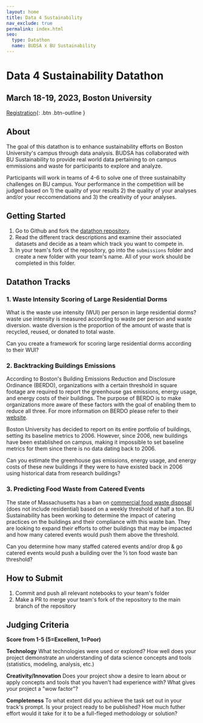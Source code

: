 ```yaml
---
layout: home
title: Data 4 Sustainability
nav_exclude: true
permalink: index.html
seo:
  type: Datathon
  name: BUDSA x BU Sustainability 
---
```


# Data 4 Sustainability  Datathon
## March 18-19, 2023, Boston University

[Registration](https://www.eventbrite.com/e/data-4-sustainability-datathon-tickets-522100686207){: .btn .btn-outline }
## About 
The goal of this datathon is to enhance sustainability efforts on Boston University's campus through data analysis. 
BUDSA has collaborated with BU Sustainability to provide real world data pertaining to on campus emmissions and waste for participants to explore and analyze. 

Participants will work in teams of 4-6 to solve one of three sustainabilty challenges on BU campus. Your performance in the competition will be judged based on 1) the quality of your results 2) the quality of your analyses and/or your reccomendations and 3) the creativity of your analyses.

## Getting Started 
1. Go to Github and fork the [datathon repository](https://github.com/budatasci/data-4-sustainability).
2. Read the different track descriptions and examine their associated datasets and decide as a team which track you want to compete in.
3. In your team's fork of the repository, go into the `submissions` folder and create a new folder with your team's name. All of your work should be completed in this folder.

## Datathon Tracks
### **1. Waste Intensity Scoring of Large Residential Dorms**
What is the waste use intensity (WUI) per person in large residential dorms? waste use intensity is measured according to waste per person and waste diversion. waste diversion is the proportion of the amount of waste that is recycled, reused, or donated to total waste. 

Can you create a framework for scoring large residential dorms according to their WUI?
    
### **2. Backtracking Buildings Emissions**
According to Boston's Building Emissions Reduction and Disclosure Ordinance (BERDO), organizations with a certain threshold in square footage are required to report the greenhouse gas emissions, energy usage, and energy costs of their buildings. The purpose of BERDO is to make organizations more aware of these factors with the goal of enabling them to reduce all three. For more information on BERDO please refer to their [website](https://data.boston.gov/dataset/building-energy-reporting-and-disclosure-ordinance).

Boston University has decided to report on its entire portfolio of buildings, setting its baseline metrics to 2006. However, since 2006, new buildings have been established on campus, making it impossible to set baseline metrics for them since there is no data dating back to 2006. 

Can you estimate the greenhouse gas emissions, energy usage, and energy costs of these new buildings if they were to have existed back in 2006 using historical data from research buildings?

### **3. Predicting Food Waste from Catered Events**
The state of Massachusetts has a ban on [commercial food waste disposal](https://www.mass.gov/guides/massdep-waste-disposal-bans) (does not include residential) based on a weekly threshold of half a ton. BU Sustainability has been working to determine the impact of catering practices on the buildings and their compliance with this waste ban. They are looking to expand their efforts to other buildings that may be impacted and how many catered events would push them above the threshold. 

Can you determine how many staffed catered events and/or drop & go catered events would push a building over the ½ ton food waste ban threshold?

## How to Submit
1. Commit and push all relevant notebooks to your team's folder 
2. Make a PR to merge your team's fork of the repository to the main branch of the repository
 
## Judging Criteria
**Score from 1-5 (5=Excellent, 1=Poor)**

**Technology**
What technologies were used or explored? How well does your project demonstrate an understanding of data science concepts and tools (statistics, modeling, analysis, etc.)

**Creativity/Innovation**
Does your project show a desire to learn about or apply concepts and tools that you haven't had experience with? What gives your project a "wow factor"?

**Completeness**
To what extent did you achieve the task set out in your track's prompt. Is your project ready to be published? How much futher effort would it take for it to be a full-fleged methodology or solution?
